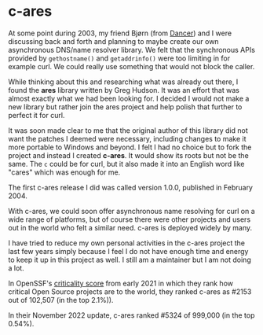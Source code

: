 # c-ares

At some point during 2003, my friend Bjørn (from [Dancer](dancer.md)) and I
were discussing back and forth and planning to maybe create our own
asynchronous DNS/name resolver library. We felt that the synchronous APIs
provided by `gethostname()` and `getaddrinfo()` were too limiting in for
example curl. We could really use something that would not block the caller.

While thinking about this and researching what was already out there, I found
the **ares** library written by Greg Hudson. It was an effort that was almost
exactly what we had been looking for. I decided I would not make a new library
but rather join the ares project and help polish that further to perfect it
for curl.

It was soon made clear to me that the original author of this library did not
want the patches I deemed were necessary, including changes to make it more
portable to Windows and beyond. I felt I had no choice but to fork the project
and instead I created **c-ares**. It would show its roots but not be the
same. The `c` could be for curl, but it also made it into an English word like
"cares" which was enough for me.

The first c-ares release I did was called version 1.0.0, published in February
2004.

With c-ares, we could soon offer asynchronous name resolving for curl on a
wide range of platforms, but of course there were other projects and users out
in the world who felt a similar need. c-ares is deployed widely by many.

I have tried to reduce my own personal activities in the c-ares project the
last few years simply because I feel I do not have enough time and energy to
keep it up in this project as well. I still am a maintainer but I am not doing
a lot.

In OpenSSF's [criticality score](https://github.com/ossf/criticality_score)
from early 2021 in which they rank how critical Open Source projects are to
the world, they ranked c-ares as #2153 out of 102,507 (in the top 2.1%)).

In their November 2022 update, c-ares ranked #5324 of 999,000 (in the top 0.54%).
